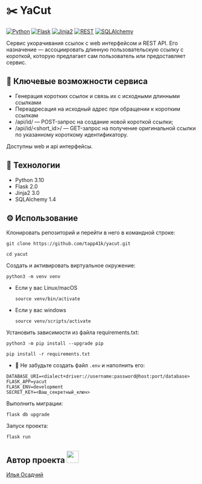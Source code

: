 # ✂️ YaCut
[![Python](https://img.shields.io/badge/-Python-464646?style=flat&logo=Python&logoColor=ffffff&color=043A6B)](https://www.python.org/)
[![Flask](https://img.shields.io/badge/-Flask-464646?style=flat&logo=Flask&logoColor=ffffff&color=043A6B)](https://www.djangoproject.com/)
[![Jinja2](https://img.shields.io/badge/-Jinja2-464646?style=flat&logo=Jinja&logoColor=ffffff&color=043A6B)](https://www.postgresql.org/)
[![REST](https://img.shields.io/badge/-REST-464646?style=flat&logo=REST&logoColor=ffffff&color=043A6B)](https://www.django-rest-framework.org/)
[![SQLAlchemy](https://img.shields.io/badge/-SQLAlchemy-464646?style=flat&logo=SQLAlchemy&logoColor=ffffff&color=043A6B)](https://www.postgresql.org/)


Сервис укорачивания ссылок с web интерфейсом и REST API. Его назначение — ассоциировать длинную пользовательскую ссылку с короткой, которую предлагает сам пользователь или предоставляет сервис.

## 🔑 Ключевые возможности сервиса
- Генерация коротких ссылок и связь их с исходными длинными ссылками
- Переадресация на исходный адрес при обращении к коротким ссылкам
- /api/id/ — POST-запрос на создание новой короткой ссылки;
- /api/id/<short_id>/ — GET-запрос на получение оригинальной ссылки по указанному короткому идентификатору.

Доступны web и api интерфейсы.

## 🔧 Технологии
- Python 3.10
- Flask 2.0
- Jinja2 3.0
- SQLAlchemy 1.4

## ⚙️ Использование
Клонировать репозиторий и перейти в него в командной строке:

```
git clone https://github.com/tapp41k/yacut.git
```

```
cd yacut
```

Cоздать и активировать виртуальное окружение:

```
python3 -m venv venv
```

* Если у вас Linux/macOS

    ```
    source venv/bin/activate
    ```

* Если у вас windows

    ```
    source venv/scripts/activate
    ```

Установить зависимости из файла requirements.txt:

```
python3 -m pip install --upgrade pip
```

```
pip install -r requirements.txt
```

- 📌 Не забудьте создать файл `.env` и наполнить его:
```
DATABASE_URI=<dialect+driver://username:password@host:port/database>
FLASK_APP=yacut
FLASK_ENV=development
SECRET_KEY=<Ваш_секретный_ключ>
```

Выполнить миграции:

```commandline
flask db upgrade
```

Запуск проекта:

```commandline
flask run
```

<h2> Автор проекта </a> 
<img src="https://github.com/blackcater/blackcater/raw/main/images/Hi.gif" height="32" width="32"/></h2>

[Илья Осадчий](https://github.com/tapp41k)
